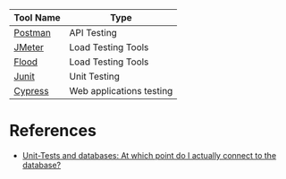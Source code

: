 
| Tool Name                                                 | Type                     |
|-----------------------------------------------------------|--------------------------|
| [Postman](Postman.md)                                     | API Testing              |
| [JMeter](https://jmeter.apache.org)                       | Load Testing Tools       |
| [Flood](https://www.flood.io)                             | Load Testing Tools       |
| [Junit](../6_ProgrammingLanguages/2_Java/JUnitTesting.md) | Unit Testing             |
| [Cypress](https://www.cypress.io/)                        | Web applications testing |

# References
- [Unit-Tests and databases: At which point do I actually connect to the database?](https://softwareengineering.stackexchange.com/questions/206539/unit-tests-and-databases-at-which-point-do-i-actually-connect-to-the-database)